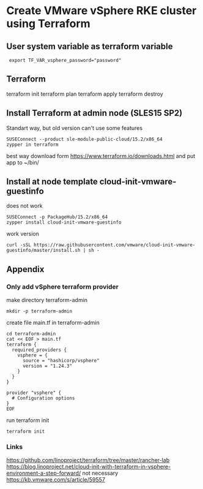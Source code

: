 # Create VMware vSphere RKE cluster using Terraform
## User system variable as terraform variable
```
 export TF_VAR_vsphere_password="password"
```
## Terraform
terraform init
terraform plan
terraform apply
terraform destroy

## Install Terraform at admin node (SLES15 SP2)
Standart way, but old version can't use some features
```
SUSEConnect --product sle-module-public-cloud/15.2/x86_64
zypper in terraform
```
best way download form
https://www.terraform.io/downloads.html
and put app to ~/bin/

## Install at node template cloud-init-vmware-guestinfo

does not work
```
SUSEConnect -p PackageHub/15.2/x86_64
zypper install cloud-init-vmware-guestinfo
```
work version
```
curl -sSL https://raw.githubusercontent.com/vmware/cloud-init-vmware-guestinfo/master/install.sh | sh -
```















## Appendix
### Only add vSphere terraform provider
make directory terraform-admin

```
mkdir -p terraform-admin
```

create file main.tf in terraform-admin

```
cd terraform-admin
cat << EOF > main.tf
terraform {
  required_providers {
    vsphere = {
      source = "hashicorp/vsphere"
      version = "1.24.3"
    }
  }
}

provider "vsphere" {
  # Configuration options
}
EOF
```
run terraform init
```
terraform init
```

### Links
https://github.com/linoproject/terraform/tree/master/rancher-lab
https://blog.linoproject.net/cloud-init-with-terraform-in-vsphere-environment-a-step-forward/
not necessary https://kb.vmware.com/s/article/59557

